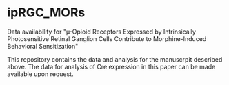 # ipRGC_MORs
Data availability for "µ-Opioid Receptors Expressed by Intrinsically Photosensitive Retinal Ganglion Cells Contribute to Morphine-Induced Behavioral Sensitization"

This repository contains the data and analysis for the manuscrpit described above. The data for analysis of Cre expression in this paper can be made available upon request.
